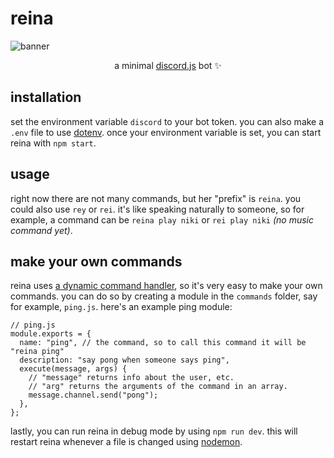 # reina

![banner](https://kylan.s3-us-west-1.amazonaws.com/projects/reina.jpg)
<p align="center">
    a minimal <a href="https://www.npmjs.com/package/discord.js">discord.js</a> bot ✨
</p>

## installation
set the environment variable `discord` to your bot token. you can also make a `.env` file to use [dotenv](https://www.npmjs.com/package/dotenv).
once your environment variable is set, you can start reina with `npm start`.

## usage
right now there are not many commands, but her "prefix" is `reina`. you could also use `rey` or `rei`. it's like speaking naturally to someone, so for example, a command can be `reina play niki` or `rei play niki` *(no music command yet)*.

## make your own commands
reina uses [a dynamic command handler](https://discordjs.guide/command-handling/#individual-command-files), so it's very easy to make your own commands. you can do so by creating a module in the `commands` folder, say for example, `ping.js`. here's an example ping module:
```
// ping.js
module.exports = {
  name: "ping", // the command, so to call this command it will be "reina ping"
  description: "say pong when someone says ping",
  execute(message, args) {
    // "message" returns info about the user, etc.
    // "arg" returns the arguments of the command in an array.
    message.channel.send("pong");
  },
};
```

lastly, you can run reina in debug mode by using `npm run dev`. this will restart reina whenever a file is changed using [nodemon](https://www.npmjs.com/package/nodemon).
